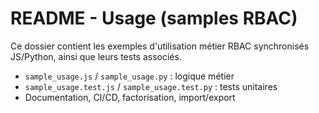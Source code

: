 # README - Usage (samples RBAC)

Ce dossier contient les exemples d'utilisation métier RBAC synchronisés JS/Python, ainsi que leurs tests associés.

- `sample_usage.js` / `sample_usage.py` : logique métier
- `sample_usage.test.js` / `sample_usage.test.py` : tests unitaires
- Documentation, CI/CD, factorisation, import/export
